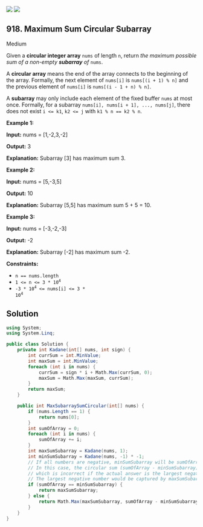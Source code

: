 [![](https://img.shields.io/github/stars/LeetCode-in-Net/LeetCode-in-Net?label=Stars&style=flat-square)](https://github.com/LeetCode-in-Net/LeetCode-in-Net)
[![](https://img.shields.io/github/forks/LeetCode-in-Net/LeetCode-in-Net?label=Fork%20me%20on%20GitHub%20&style=flat-square)](https://github.com/LeetCode-in-Net/LeetCode-in-Net/fork)

## 918\. Maximum Sum Circular Subarray

Medium

Given a **circular integer array** `nums` of length `n`, return _the maximum possible sum of a non-empty **subarray** of_ `nums`.

A **circular array** means the end of the array connects to the beginning of the array. Formally, the next element of `nums[i]` is `nums[(i + 1) % n]` and the previous element of `nums[i]` is `nums[(i - 1 + n) % n]`.

A **subarray** may only include each element of the fixed buffer `nums` at most once. Formally, for a subarray `nums[i], nums[i + 1], ..., nums[j]`, there does not exist `i <= k1`, `k2 <= j` with `k1 % n == k2 % n`.

**Example 1:**

**Input:** nums = [1,-2,3,-2]

**Output:** 3

**Explanation:** Subarray [3] has maximum sum 3. 

**Example 2:**

**Input:** nums = [5,-3,5]

**Output:** 10

**Explanation:** Subarray [5,5] has maximum sum 5 + 5 = 10. 

**Example 3:**

**Input:** nums = [-3,-2,-3]

**Output:** -2

**Explanation:** Subarray [-2] has maximum sum -2. 

**Constraints:**

*   `n == nums.length`
*   <code>1 <= n <= 3 * 10<sup>4</sup></code>
*   <code>-3 * 10<sup>4</sup> <= nums[i] <= 3 * 10<sup>4</sup></code>

## Solution

```csharp
using System;
using System.Linq;

public class Solution {
    private int Kadane(int[] nums, int sign) {
        int currSum = int.MinValue;
        int maxSum = int.MinValue;
        foreach (int i in nums) {
            currSum = sign * i + Math.Max(currSum, 0);
            maxSum = Math.Max(maxSum, currSum);
        }
        return maxSum;
    }

    public int MaxSubarraySumCircular(int[] nums) {
        if (nums.Length == 1) {
            return nums[0];
        }
        int sumOfArray = 0;
        foreach (int i in nums) {
            sumOfArray += i;
        }
        int maxSumSubarray = Kadane(nums, 1);
        int minSumSubarray = Kadane(nums, -1) * -1;
        // If all numbers are negative, minSumSubarray will be sumOfArray.
        // In this case, the circular sum (sumOfArray - minSumSubarray) would be 0,
        // which is incorrect if the actual answer is the largest negative number.
        // The largest negative number would be captured by maxSumSubarray.
        if (sumOfArray == minSumSubarray) {
            return maxSumSubarray;
        } else {
            return Math.Max(maxSumSubarray, sumOfArray - minSumSubarray);
        }
    }
}
```